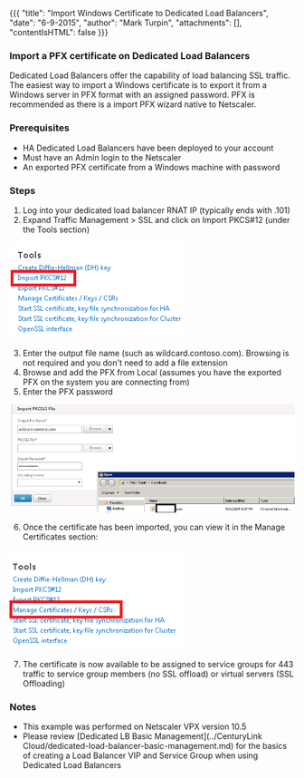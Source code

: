 {{{
  "title": "Import Windows Certificate to Dedicated Load Balancers",
  "date": "6-9-2015",
  "author": "Mark Turpin",
  "attachments": [],
  "contentIsHTML": false
}}}

### Import a PFX certificate on Dedicated Load Balancers

Dedicated Load Balancers offer the capability of load balancing SSL traffic.  The easiest way to import a Windows certificate is to export it from a Windows server in PFX format with an assigned password.  PFX is recommended as there is a import PFX wizard native to Netscaler.

### Prerequisites

* HA Dedicated Load Balancers have been deployed to your account
* Must have an Admin login to the Netscaler
* An exported PFX certificate from a Windows machine with password

### Steps

1. Log into your dedicated load balancer RNAT IP (typically ends with .101)
2. Expand Traffic Management > SSL and click on Import PKCS#12 (under the Tools section)

  ![LB Menu](../../images/import-pfx-dedicated-load-balancers-1.png)

3. Enter the output file name (such as wildcard.contoso.com).  Browsing is not required and you don't need to add a file extension
4. Browse and add the PFX from Local (assumes you have the exported PFX on the system you are connecting from)
5. Enter the PFX password

  ![LB Menu](../../images/import-pfx-dedicated-load-balancers-2.png)

6. Once the certificate has been imported, you can view it in the Manage Certificates section:

  ![LB Menu](../../images/import-pfx-dedicated-load-balancers-3.png)

7. The certificate is now available to be assigned to service groups for 443 traffic to service group members (no SSL offload) or virtual servers (SSL Offloading)

### Notes

* This example was performed on Netscaler VPX version 10.5
* Please review [Dedicated LB Basic Management](../CenturyLink Cloud/dedicated-load-balancer-basic-management.md) for the basics of creating a Load Balancer VIP and Service Group when using Dedicated Load Balancers
